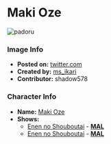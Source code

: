 # Maki Oze

![padoru](https://raw.githubusercontent.com/shadow578/Padoru-Padoru/master/Padoru/fire-force-maki-oze.png "Maki Oze")

### Image Info
* **Posted on:**     [twitter.com](https://twitter.com/ms_ikari/status/1200998882743730176)
* **Created by:**    [ms_ikari](https://github.com/shadow578/Padoru-Padoru/blob/master/table-of-contents/creators/msikari.md)
* **Contributor:**   shadow578

### Character Info
* **Name:**   [Maki Oze](https://myanimelist.net/character/133768)
* **Shows:**
  * [Enen no Shouboutai](https://github.com/shadow578/Padoru-Padoru/blob/master/table-of-contents/shows/EnennoShouboutai.md) - [__MAL__](https://myanimelist.net/anime/38671/Enen_no_Shouboutai)
  * [Enen no Shouboutai](https://github.com/shadow578/Padoru-Padoru/blob/master/table-of-contents/shows/EnennoShouboutai.md) - [__MAL__](https://myanimelist.net/manga/91037/Enen_no_Shouboutai)


